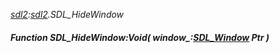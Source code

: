 _[sdl2](../../modules/sdl2/sdl2-module.md):[sdl2](../../modules/sdl2/sdl2-module.md).SDL\_HideWindow_
##### Function SDL\_HideWindow:Void( window_:[SDL_Window](../../modules/sdl2/sdl2-sdl_window.md) Ptr )
